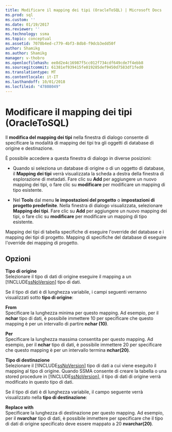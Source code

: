 ```yaml
---
title: Modificare il mapping dei tipi (OracleToSQL) | Microsoft Docs
ms.prod: sql
ms.custom: ''
ms.date: 01/19/2017
ms.reviewer: ''
ms.technology: ssma
ms.topic: conceptual
ms.assetid: 7078b4ed-c779-4bf3-8db8-f9dcb3edd50f
author: Shamikg
ms.author: Shamikg
manager: v-thobro
ms.openlocfilehash: ee8d2e4c16987f5cc012f734cdf649cde7f4ebb8
ms.sourcegitcommit: 61381ef939415fe019285def9450d7583df1fed0
ms.translationtype: MT
ms.contentlocale: it-IT
ms.lasthandoff: 10/01/2018
ms.locfileid: "47808049"
---
```

# <a name="edit-type-mapping-oracletosql"></a>Modificare il mapping dei tipi (OracleToSQL)
Il **modifica del mapping dei tipi** nella finestra di dialogo consente di specificare la modalità di mapping dei tipi tra gli oggetti di database di origine e destinazione.  
  
È possibile accedere a questa finestra di dialogo in diverse posizioni:  
  
-   Quando si seleziona un database di origine o di un oggetto di database, il **Mapping dei tipi** verrà visualizzata la scheda a destra della finestra di esplorazione di metadati. Fare clic su **Add** per aggiungere un nuovo mapping dei tipi, o fare clic su **modificare** per modificare un mapping di tipo esistente.  
  
-   Nel **Tools** dal menu **le impostazioni del progetto** o **impostazioni di progetto predefinite**. Nella finestra di dialogo visualizzata, selezionare **Mapping dei tipi**. Fare clic su **Add** per aggiungere un nuovo mapping dei tipi, o fare clic su **modificare** per modificare un mapping di tipo esistente.  
  
Mapping dei tipi di tabella specifiche di eseguire l'override del database e i mapping dei tipi di progetto. Mapping di specifiche del database di eseguire l'override dei mapping di progetto.  
  
## <a name="options"></a>Opzioni  
**Tipo di origine**  
Selezionare il tipo di dati di origine eseguire il mapping a un [!INCLUDE[ssNoVersion](../../includes/ssnoversion-md.md)] tipo di dati.  
  
Se il tipo di dati è di lunghezza variabile, i campi seguenti verranno visualizzati sotto **tipo di origine**:  
  
**From**  
Specificare la lunghezza minima per questo mapping. Ad esempio, per il **nchar** tipo di dati, è possibile immettere 10 per specificare che questo mapping è per un intervallo di partire **nchar (10)**.  
  
**Per**  
Specificare la lunghezza massima consentita per questo mapping. Ad esempio, per il **nchar** tipo di dati, è possibile immettere 20 per specificare che questo mapping è per un intervallo termina **nchar(20)**.  
  
**Tipo di destinazione**  
Selezionare il [!INCLUDE[ssNoVersion](../../includes/ssnoversion-md.md)] tipo di dati a cui viene eseguito il mapping al tipo di origine. Quando SSMA consente di creare la tabella o una stored procedure in [!INCLUDE[ssNoVersion](../../includes/ssnoversion-md.md)], il tipo di dati di origine verrà modificato in questo tipo di dati.  
  
Se il tipo di dati è di lunghezza variabile, il campo seguente verrà visualizzato nella **tipo di destinazione**:  
  
**Replace with**  
Specificare la lunghezza di destinazione per questo mapping. Ad esempio, per il **nvarchar** tipo di dati, è possibile immettere per specificare che il tipo di dati di origine specificato deve essere mappato a 20 **nvarchar(20)**.  
  
